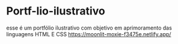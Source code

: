 # Portf-lio-ilustrativo
esse é um portfólio ilustrativo com objetivo em aprimoramento das linguagens HTML E CSS
https://moonlit-moxie-f3475e.netlify.app/
